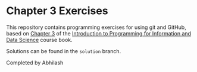 # Chapter 3 Exercises

This repository contains programming exercises for using git and GitHub, 
based on [Chapter 3](https://infx511.github.io/git-basics.html) 
of the [Introduction to Programming for Information and Data Science](https://infx511.github.io/) course book. 

Solutions can be found in the `solution` branch.

Completed by Abhilash